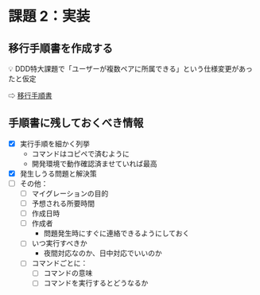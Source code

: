 # 課題 2：実装

## 移行手順書を作成する

<aside>
💡 DDD特大課題で「ユーザーが複数ペアに所属できる」という仕様変更があったと仮定

⇨ [移行手順書](./document.md)

</aside>

## 手順書に残しておくべき情報

- [x] 実行手順を細かく列挙
  - コマンドはコピペで済むように
  - 開発環境で動作確認済ませていれば最高
- [x] 発生しうる問題と解決策
- [ ] その他：
  - [ ] マイグレーションの目的
  - [ ] 予想される所要時間
  - [ ] 作成日時
  - [ ] 作成者
    - 問題発生時にすぐに連絡できるようにしておく
  - [ ] いつ実行すべきか
    - 夜間対応なのか、日中対応でいいのか
  - [ ] コマンドごとに：
    - [ ] コマンドの意味
    - [ ] コマンドを実行するとどうなるか

